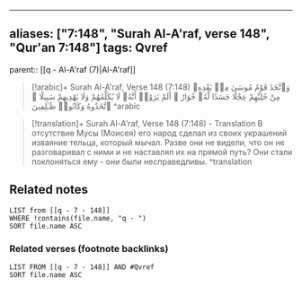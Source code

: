 
---
aliases: ["7:148", "Surah Al-A'raf, verse 148", "Qur'an 7:148"]
tags: Qvref
---

parent:: [[q - Al-A'raf (7)|Al-A'raf]]

> [!arabic]+ Surah Al-A'raf, Verse 148 (7:148)
> <span class="quran-arabic">وَٱتَّخَذَ قَوْمُ مُوسَىٰ مِنۢ بَعْدِهِۦ مِنْ حُلِيِّهِمْ عِجْلًا جَسَدًا لَّهُۥ خُوَارٌ ۚ أَلَمْ يَرَوْا۟ أَنَّهُۥ لَا يُكَلِّمُهُمْ وَلَا يَهْدِيهِمْ سَبِيلًا ۘ ٱتَّخَذُوهُ وَكَانُوا۟ ظَـٰلِمِينَ</span>
^arabic

> [!translation]+ Surah Al-A'raf, Verse 148 (7:148) - Translation
> В отсутствие Мусы (Моисея) его народ сделал из своих украшений изваяние тельца, который мычал. Разве они не видели, что он не разговаривал с ними и не наставлял их на прямой путь? Они стали поклоняться ему - они были несправедливы.
^translation



## Related notes
```dataview
LIST from [[q - 7 - 148]]
WHERE !contains(file.name, "q - ")
SORT file.name ASC
```

### Related verses (footnote backlinks)
```dataview
LIST FROM [[q - 7 - 148]] AND #Qvref
SORT file.name ASC
```

